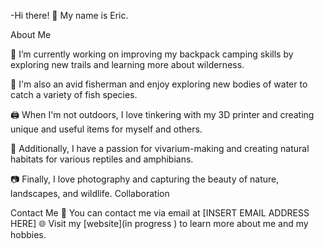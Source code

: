 -Hi there! 👋
My name is Eric.

About Me

🔭 I’m currently working on improving my backpack camping skills by exploring new trails and learning more about wilderness.

🎣 I'm also an avid fisherman and enjoy exploring new bodies of water to catch a variety of fish species.

🖨️ When I'm not outdoors, I love tinkering with my 3D printer and creating unique and useful items for myself and others.

🌿 Additionally, I have a passion for vivarium-making and creating natural habitats for various reptiles and amphibians.

📷 Finally, I love photography and capturing the beauty of nature, landscapes, and wildlife.
Collaboration


Contact Me
📧 You can contact me via email at [INSERT EMAIL ADDRESS HERE]
🌐 Visit my [website](in progress ) to learn more about me and my hobbies.
